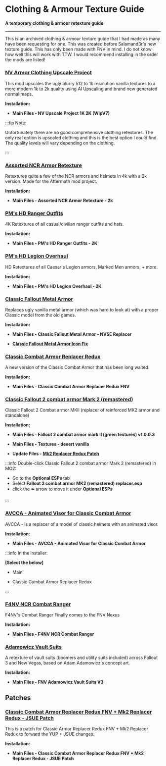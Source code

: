 # Clothing & Armour Texture Guide

#### A temporary clothing & armour retexture guide

---

This is an archived clothing & armour texture guide that I had made as many have been requesting for one. This was created before Salamand3r's new texture guide. This has only been made with FNV in mind. I do not know how well this will work with TTW. I would recommend installing in the order the mods are listed!


### [NV Armor Clothing Upscale Project](https://www.nexusmods.com/newvegas/mods/79241?tab=description)

This mod upscales the ugly blurry 512 to 1k resolution vanilla textures to a more modern 1k to 2k quality using AI Upscaling and brand new generated normal maps.

**Installation:**

- **Main Files - NV Upscale Project 1K 2K (WipV7)**

:::tip Note:

Unfortunately there are no good comprehensive clothing retextures. The only real option is upscaled clothing and this is the best option I could find. The quality levels will vary depending on the clothing.

:::

### [Assorted NCR Armor Retexture](https://www.nexusmods.com/newvegas/mods/77558)

Retextures quite a few of the NCR armors and helmets in 4k with a 2k version. Made for the Aftermath mod project.

**Installation:**

- **Main Files - Assorted NCR Armor Retexture - 2k**


### [PM's HD Ranger Outfits](https://www.nexusmods.com/newvegas/mods/67866?tab=description)

4K Retextures of all casual/civilian ranger outfits and hats.

**Installation:**

- **Main Files - PM's HD Ranger Outfits - 2K**


### [PM's HD Legion Overhaul](https://www.nexusmods.com/newvegas/mods/67595)

HD Retextures of all Caesar's Legion armors, Marked Men armors, + more.

**Installation:**

- **Main Files - PM's HD Legion Overhaul - 2K**


### [Classic Fallout Metal Armor](https://www.nexusmods.com/newvegas/mods/80930)

Replaces ugly vanilla metal armor (which was hard to look at) with a proper Classic model from the old games.

**Installation:**

- **Main Files - Classic Fallout Metal Armor - NVSE Replacer**

- **[Classic Fallout Metal Armor Icon Fix](https://drive.google.com/file/d/1M--IJLgQ60pE-voxKeUlMeimiC10FwYt/view?usp=sharing)**


### [Classic Combat Armor Replacer Redux](https://www.nexusmods.com/newvegas/mods/77658)

A new version of the Classic Combat Armor that has been long waited. 

**Installation:**

- **Main Files -  Classic Combat Armor Replacer Redux FNV**


### [Classic Fallout 2 combat armor Mark 2 (remastered)](https://www.nexusmods.com/newvegas/mods/78947)

Classic Fallout 2 Combat armor MKII (replacer of reinforced MK2 armor and standalone)

**Installation:**

- **Main Files -  Fallout 2 combat armor mark II (green textures) v1.0.0.3**

- **Main Files -  Textures - desert vanilla**

- **Update Files - [Mk2 Replacer Redux Patch](https://www.nexusmods.com/newvegas/mods/77658?tab=files)**

:::info Double-click Classic Fallout 2 combat armor Mark 2 (remastered) in MO2:

- Go to the **Optional ESPs** tab 
- Select **Fallout 2 combat armor MK2 (remastered) replacer.esp**  
- click the ⬅️ arrow to move it under **Optional ESPs**

:::


### [AVCCA - Animated Visor for Classic Combat Armor](https://www.nexusmods.com/newvegas/mods/81974?tab=description)

AVCCA - is a replacer of a model of classic helmets with an animated visor.

**Installation:**

- **Main Files - AVCCA - Animated Visor for Classic Combat Armor**

:::info In the installer:

**[Select the below]**

- Main

- Classic Combat Armor Replacer Redux

:::

### [F4NV NCR Combat Ranger](https://www.nexusmods.com/newvegas/mods/70319)

F4NV's Combat Ranger Finally comes to the FNV Nexus

**Installation:**

- **Main Files - F4NV NCR Combat Ranger**


### [Adamowicz Vault Suits](https://www.nexusmods.com/newvegas/mods/77792)

A retexture of vault suits (boomers and utility suits included) across Fallout 3 and New Vegas, based on Adam Adamowicz's concept art.

**Installation:**

- **Main Files - FNV Adamowicz Vault Suits V3**


## Patches

### [Classic Combat Armor Replacer Redux FNV + Mk2 Replacer Redux - JSUE Patch](https://drive.google.com/file/d/1bDfT_AFGPMwhiPa2UuUBo0ZioszOjBpc/view?usp=sharing)

This is a patch for Classic Armor Replacer Redux FNV + Mk2 Replacer Redux to forward the YUP + JSUE changes. 

**Installation:**

- **Main Files - Classic Combat Armor Replacer Redux FNV + Mk2 Replacer Redux - JSUE Patch**



